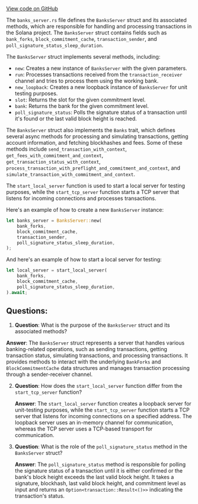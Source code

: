 
[View code on GitHub](https://github.com/solana-labs/solana/blob/master/banks-server/src/banks_server.rs)

The `banks_server.rs` file defines the `BanksServer` struct and its associated methods, which are responsible for handling and processing transactions in the Solana project. The `BanksServer` struct contains fields such as `bank_forks`, `block_commitment_cache`, `transaction_sender`, and `poll_signature_status_sleep_duration`.

The `BanksServer` struct implements several methods, including:

- `new`: Creates a new instance of `BanksServer` with the given parameters.
- `run`: Processes transactions received from the `transaction_receiver` channel and tries to process them using the working bank.
- `new_loopback`: Creates a new loopback instance of `BanksServer` for unit testing purposes.
- `slot`: Returns the slot for the given commitment level.
- `bank`: Returns the bank for the given commitment level.
- `poll_signature_status`: Polls the signature status of a transaction until it's found or the last valid block height is reached.

The `BanksServer` struct also implements the `Banks` trait, which defines several async methods for processing and simulating transactions, getting account information, and fetching blockhashes and fees. Some of these methods include `send_transaction_with_context`, `get_fees_with_commitment_and_context`, `get_transaction_status_with_context`, `process_transaction_with_preflight_and_commitment_and_context`, and `simulate_transaction_with_commitment_and_context`.

The `start_local_server` function is used to start a local server for testing purposes, while the `start_tcp_server` function starts a TCP server that listens for incoming connections and processes transactions.

Here's an example of how to create a new `BanksServer` instance:

```rust
let banks_server = BanksServer::new(
    bank_forks,
    block_commitment_cache,
    transaction_sender,
    poll_signature_status_sleep_duration,
);
```

And here's an example of how to start a local server for testing:

```rust
let local_server = start_local_server(
    bank_forks,
    block_commitment_cache,
    poll_signature_status_sleep_duration,
).await;
```
## Questions: 
 1. **Question**: What is the purpose of the `BanksServer` struct and its associated methods?
   
   **Answer**: The `BanksServer` struct represents a server that handles various banking-related operations, such as sending transactions, getting transaction status, simulating transactions, and processing transactions. It provides methods to interact with the underlying `BankForks` and `BlockCommitmentCache` data structures and manages transaction processing through a sender-receiver channel.

2. **Question**: How does the `start_local_server` function differ from the `start_tcp_server` function?

   **Answer**: The `start_local_server` function creates a loopback server for unit-testing purposes, while the `start_tcp_server` function starts a TCP server that listens for incoming connections on a specified address. The loopback server uses an in-memory channel for communication, whereas the TCP server uses a TCP-based transport for communication.

3. **Question**: What is the role of the `poll_signature_status` method in the `BanksServer` struct?

   **Answer**: The `poll_signature_status` method is responsible for polling the signature status of a transaction until it is either confirmed or the bank's block height exceeds the last valid block height. It takes a signature, blockhash, last valid block height, and commitment level as input and returns an `Option<transaction::Result<()>>` indicating the transaction's status.